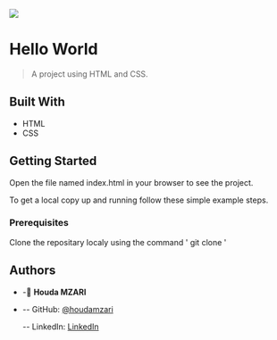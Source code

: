![](https://img.shields.io/badge/Microverse-blueviolet)

# Hello World

> A project using HTML and CSS.

## Built With

- HTML
- CSS

## Getting Started

Open the file named index.html in your browser to see the project.

To get a local copy up and running follow these simple example steps.

### Prerequisites

Clone the repositary localy using the command ' git clone '

## Authors

- -👤 **Houda MZARI**

- -- GitHub: [@houdamzari](https://github.com/houdamzari)

  -- LinkedIn: [LinkedIn](https://www.linkedin.com/in/houda-mzari-2304401b1/)
